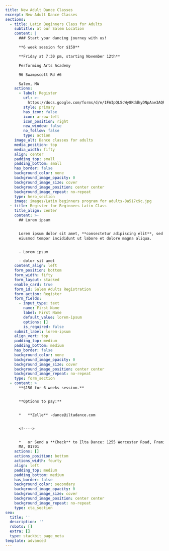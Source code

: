```yaml
---
title: New Adult Dance Classes
excerpt: New Adult Dance Classes
sections:
  - title: Latin Beginners Class for Adults
    subtitle: at our Salem Location
    content: |
      ### Start your dancing journey with us!

      **6 week session for $150**

      **Friday at 7:30 pm, starting November 12th**

      Performing Arts Academy

      96 Swampscott Rd #6

      Salem, MA
    actions:
      - label: Register
        url: >-
          https://docs.google.com/forms/d/e/1FAIpQLScWy8KddhyDNpAae3AQR-fgaqpBSN4F34Y6jAK_djmHpIpDdA/viewform
        style: primary
        has_icon: false
        icon: arrow-left
        icon_position: right
        new_window: false
        no_follow: false
        type: action
    image_alt: Dance classes for adults
    media_position: top
    media_width: fifty
    align: center
    padding_top: small
    padding_bottom: small
    has_border: false
    background_color: none
    background_image_opacity: 0
    background_image_size: cover
    background_image_position: center center
    background_image_repeat: no-repeat
    type: hero_section
    image: images/Latin beginners program for adults-8a517c9c.jpg
  - title: Register for Beginners Latin Class
    title_align: center
    content: >-
      ## Lorem ipsum


      Lorem ipsum dolor sit amet, **consectetur adipiscing elit**, sed do
      eiusmod tempor incididunt ut labore et dolore magna aliqua.


      - Lorem ipsum

      - dolor sit amet
    content_align: left
    form_position: bottom
    form_width: fifty
    form_layout: stacked
    enable_card: true
    form_id: Salem Adults Registration
    form_action: Register
    form_fields:
      - input_type: text
        name: First Name
        label: First Name
        default_value: lorem-ipsum
        options: []
        is_required: false
    submit_label: lorem-ipsum
    align_vert: top
    padding_top: medium
    padding_bottom: medium
    has_border: false
    background_color: none
    background_image_opacity: 0
    background_image_size: cover
    background_image_position: center center
    background_image_repeat: no-repeat
    type: form_section
  - content: >
      **$150 for 6 weeks session.**


      **Options to pay:**


      *   **Zelle** -dance@iltadance.com


      <!---->


      *   or Send a **Check** to Ilta Dance: 1255 Worcester Road, Framingham,
      MA, 01701
    actions: []
    actions_position: bottom
    actions_width: fourty
    align: left
    padding_top: medium
    padding_bottom: medium
    has_border: false
    background_color: secondary
    background_image_opacity: 0
    background_image_size: cover
    background_image_position: center center
    background_image_repeat: no-repeat
    type: cta_section
seo:
  title: ''
  description: ''
  robots: []
  extra: []
  type: stackbit_page_meta
template: advanced
---
```

